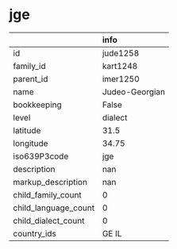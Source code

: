 # jge
|                      | info           |
|:---------------------|:---------------|
| id                   | jude1258       |
| family_id            | kart1248       |
| parent_id            | imer1250       |
| name                 | Judeo-Georgian |
| bookkeeping          | False          |
| level                | dialect        |
| latitude             | 31.5           |
| longitude            | 34.75          |
| iso639P3code         | jge            |
| description          | nan            |
| markup_description   | nan            |
| child_family_count   | 0              |
| child_language_count | 0              |
| child_dialect_count  | 0              |
| country_ids          | GE IL          |